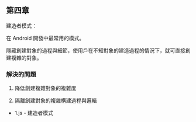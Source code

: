 ## 第四章

建造者模式：

在 Android 開發中最常用的模式。

隱藏創建對象的過程與細節，使用戶在不知對象的建造過程的情況下，就可直接創建複雜的對象。

### 解決的問題

1. 降低創建複雜對象的複雜度

2. 隔離創建對象的複雜構建過程與邏輯

- 1.js - 建造者模式